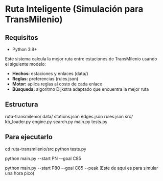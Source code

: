 # Ruta Inteligente (Simulación para TransMilenio)

## Requisitos
- Python 3.8+

Este sistema calcula la mejor ruta entre estaciones de TransMilenio usando el siguiente modelo:
- **Hechos:** estaciones y enlaces (data/)
- **Reglas:** preferencias (rules.json)
- **Motor:** aplica reglas al costo de cada enlace
- **Búsqueda:** algoritmo Dijkstra adaptado que encuentra la mejor ruta

## Estructura
  ruta-transmilenio/
    data/
      stations.json
      edges.json
      rules.json
    src/
      kb_loader.py
      engine.py
      search.py
      main.py
      tests.py

## Para ejecutarlo
cd ruta-transmilenio/src
python tests.py

python main.py --start PN --goal C85

python main.py --start P80 --goal C85 --peak  (Este de aqui es para simular una hora pico)
